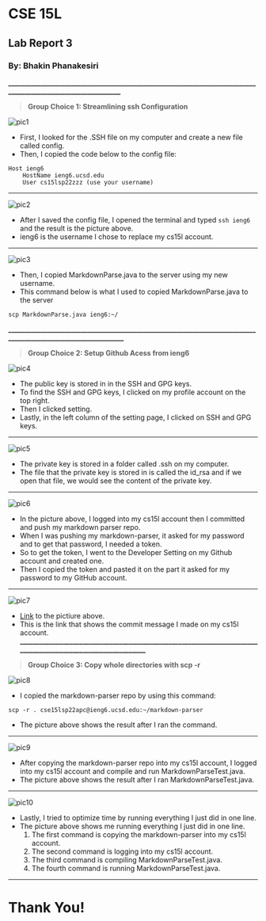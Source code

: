 # CSE 15L
## Lab Report 3
### By: Bhakin Phanakesiri 

**_____________________________________________________________________________________________________________**
> **Group Choice 1: Streamlining ssh Configuration**

![pic1](Configuration.png)
- First, I looked for the .SSH file on my computer and create a new file called config.
- Then, I copied the code below to the config file:
```
Host ieng6
    HostName ieng6.ucsd.edu
    User cs15lsp22zzz (use your username)
```
---
![pic2](LoggingInWithieng6.png)
- After I saved the config file, I opened the terminal and typed ```ssh ieng6``` and the result is the picture above.
- ieng6 is the username I chose to replace my cs15l account.

---
![pic3](SCPusingieng6.png)
- Then, I copied MarkdownParse.java to the server using my new username. 
- This command below is what I used to copied MarkdownParse.java to the server
```
scp MarkdownParse.java ieng6:~/
```


**______________________________________________________________________________________________________________**
> **Group Choice 2: Setup Github Acess from ieng6**

![pic4](PublicKey.png)
- The public key is stored in in the SSH and GPG keys. 
- To find the SSH and GPG keys, I clicked on my profile account on the top right.
- Then I clicked setting. 
- Lastly, in the left column of the setting page, I clicked on SSH and GPG keys. 


---
![pic5](PrivateKey.png)
- The private key is stored in a folder called .ssh on my computer. 
- The file that the private key is stored in is called the id_rsa and if we open that file, we would see the content of the private key.

---
![pic6](Commit/PushOnieng6.png)
- In the picture above, I logged into my cs15l account then I committed and push my markdown parser repo. 
- When I was pushing my markdown-parser, it asked for my password and to get that password, I needed a token. 
- So to get the token, I went to the Developer Setting on my Github account and created one. 
- Then I copied the token and pasted it on the part it asked for my password to my GitHub account. 

---
![pic7](LinkToNewTest.png)
- [Link](https://github.com/bhakin/markdown-parser/commit/f7cc60a3337ccd24fd61927b713289fc7087936e) to the pictiure above.
- This is the link that shows the commit message I made on my cs15l account. 
**______________________________________________________________________________________________________________**
> **Group Choice 3: Copy whole directories with scp -r**

![pic8](CopyingWholeDirectory.png)
- I copied the markdown-parser repo by using this command: 
```
scp -r . cse15lsp22apc@ieng6.ucsd.edu:~/markdown-parser
```
- The picture above shows the result after I ran the command.

---
![pic9](RunningMarkdownOnieng6.png)
- After copying the markdown-parser repo into my cs15l account, I logged into my cs15l account and compile and run MarkdownParseTest.java. 
- The picture above shows the result after I ran MarkdownParseTest.java.

---
![pic10](RunningInOneLine.png)
- Lastly, I tried to optimize time by running everything I just did in one line. 
- The picture above shows me running everything I just did in one line. 
    1. The first command is copying the markdown-parser into my cs15l account. 
    2. The second command is logging into my cs15l account. 
    3. The third command is compiling MarkdownParseTest.java.
    4. The fourth command is running MarkdownParseTest.java.

---
# Thank You!
